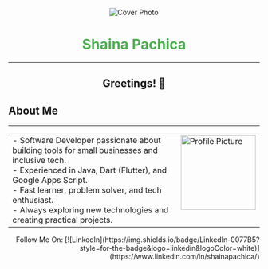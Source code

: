 <!-- Cover Photo -->
<p align="center">
  <img src="https://via.placeholder.com/900x200.png?text=Welcome+to+My+Profile" alt="Cover Photo">
</p>

<!-- Name -->
<h1 align="center" style="color:#4CAF50;">Shaina Pachica</h1>
<hr>

<!-- Greetings -->
<h2 align="center">Greetings! 👋</h2>

<!-- About Me -->
<h2>About Me</h2>
<hr>

<!-- Profile Views Badge 
<p>
  <img src="https://komarev.com/ghpvc/?username=shainapachica&style=for-the-badge&color=blue" alt="Profile views"/>
</p>
-->

<!-- Two Column Layout -->
<table>
  <tr>
    <td valign="top"> <!-- Left Column -->
      - Software Developer passionate about building tools for small businesses and inclusive tech. <br>
      - Experienced in Java, Dart (Flutter), and Google Apps Script. <br>
      - Fast learner, problem solver, and tech enthusiast. <br>
      - Always exploring new technologies and creating practical projects.
    </td>
    <td valign="top"> <!-- Right Column -->
      <img src="https://via.placeholder.com/150" alt="Profile Picture" width="150"/>
    </td>
  </tr>
</table>

<!-- Follow Me On -->
<p align="right">
  Follow Me On:
  [![LinkedIn](https://img.shields.io/badge/LinkedIn-0077B5?style=for-the-badge&logo=linkedin&logoColor=white)](https://www.linkedin.com/in/shainapachica/)
</p>
